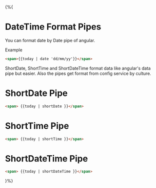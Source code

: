{%{
# DateTime Format Pipes

You can format date by Date pipe of angular.

Example

```html
<span>{{today | date 'dd/mm/yy'}}</span>
```

ShortDate, ShortTime and ShortDateTime format data like angular's data pipe but easier. Also the pipes get format from config service by culture.

# ShortDate Pipe

```html
<span> {{today | shortDate }}</span>
```


# ShortTime Pipe

```html
<span> {{today | shortTime }}</span>
```


# ShortDateTime Pipe

```html
<span> {{today | shortDateTime }}</span>
```

}%}
